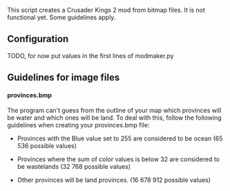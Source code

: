 This script creates a Crusader Kings 2 mod from bitmap files. It is not 
functional yet. Some guidelines apply.

## Configuration

TODO, for now put values in the first lines of modmaker.py

## Guidelines for image files

#### provinces.bmp

The program can't guess from the outline of your map which provinces will be 
water and which ones will be land. To deal with this, follow the following 
guidelines when creating your provinces.bmp file:

 * Provinces with the Blue value set to 255 are considered to be ocean (65 536 possible values)

 * Provinces where the sum of color values is below 32 are considered to be wastelands (32 768 possible values)

 * Other provinces will be land provinces. (16 678 912 possible values)